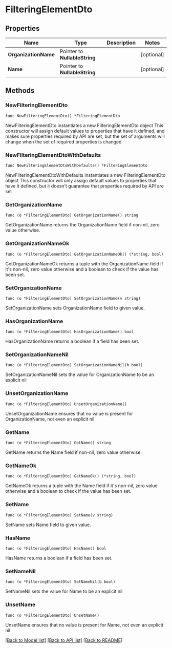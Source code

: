 # FilteringElementDto

## Properties

Name | Type | Description | Notes
------------ | ------------- | ------------- | -------------
**OrganizationName** | Pointer to **NullableString** |  | [optional] 
**Name** | Pointer to **NullableString** |  | [optional] 

## Methods

### NewFilteringElementDto

`func NewFilteringElementDto() *FilteringElementDto`

NewFilteringElementDto instantiates a new FilteringElementDto object
This constructor will assign default values to properties that have it defined,
and makes sure properties required by API are set, but the set of arguments
will change when the set of required properties is changed

### NewFilteringElementDtoWithDefaults

`func NewFilteringElementDtoWithDefaults() *FilteringElementDto`

NewFilteringElementDtoWithDefaults instantiates a new FilteringElementDto object
This constructor will only assign default values to properties that have it defined,
but it doesn't guarantee that properties required by API are set

### GetOrganizationName

`func (o *FilteringElementDto) GetOrganizationName() string`

GetOrganizationName returns the OrganizationName field if non-nil, zero value otherwise.

### GetOrganizationNameOk

`func (o *FilteringElementDto) GetOrganizationNameOk() (*string, bool)`

GetOrganizationNameOk returns a tuple with the OrganizationName field if it's non-nil, zero value otherwise
and a boolean to check if the value has been set.

### SetOrganizationName

`func (o *FilteringElementDto) SetOrganizationName(v string)`

SetOrganizationName sets OrganizationName field to given value.

### HasOrganizationName

`func (o *FilteringElementDto) HasOrganizationName() bool`

HasOrganizationName returns a boolean if a field has been set.

### SetOrganizationNameNil

`func (o *FilteringElementDto) SetOrganizationNameNil(b bool)`

 SetOrganizationNameNil sets the value for OrganizationName to be an explicit nil

### UnsetOrganizationName
`func (o *FilteringElementDto) UnsetOrganizationName()`

UnsetOrganizationName ensures that no value is present for OrganizationName, not even an explicit nil
### GetName

`func (o *FilteringElementDto) GetName() string`

GetName returns the Name field if non-nil, zero value otherwise.

### GetNameOk

`func (o *FilteringElementDto) GetNameOk() (*string, bool)`

GetNameOk returns a tuple with the Name field if it's non-nil, zero value otherwise
and a boolean to check if the value has been set.

### SetName

`func (o *FilteringElementDto) SetName(v string)`

SetName sets Name field to given value.

### HasName

`func (o *FilteringElementDto) HasName() bool`

HasName returns a boolean if a field has been set.

### SetNameNil

`func (o *FilteringElementDto) SetNameNil(b bool)`

 SetNameNil sets the value for Name to be an explicit nil

### UnsetName
`func (o *FilteringElementDto) UnsetName()`

UnsetName ensures that no value is present for Name, not even an explicit nil

[[Back to Model list]](../README.md#documentation-for-models) [[Back to API list]](../README.md#documentation-for-api-endpoints) [[Back to README]](../README.md)


